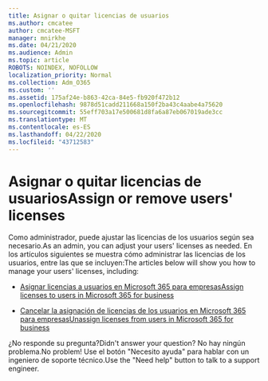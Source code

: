 ```yaml
---
title: Asignar o quitar licencias de usuarios
ms.author: cmcatee
author: cmcatee-MSFT
manager: mnirkhe
ms.date: 04/21/2020
ms.audience: Admin
ms.topic: article
ROBOTS: NOINDEX, NOFOLLOW
localization_priority: Normal
ms.collection: Adm_O365
ms.custom: ''
ms.assetid: 175af24e-b863-42ca-84e5-fb920f472b12
ms.openlocfilehash: 9878d51cadd211668a150f2ba43c4aabe4a75620
ms.sourcegitcommit: 55eff703a17e500681d8fa6a87eb067019ade3cc
ms.translationtype: MT
ms.contentlocale: es-ES
ms.lasthandoff: 04/22/2020
ms.locfileid: "43712583"
---
```

# <a name="assign-or-remove-users-licenses"></a><span data-ttu-id="3562e-102">Asignar o quitar licencias de usuarios</span><span class="sxs-lookup"><span data-stu-id="3562e-102">Assign or remove users' licenses</span></span>

<span data-ttu-id="3562e-103">Como administrador, puede ajustar las licencias de los usuarios según sea necesario.</span><span class="sxs-lookup"><span data-stu-id="3562e-103">As an admin, you can adjust your users' licenses as needed.</span></span> <span data-ttu-id="3562e-104">En los artículos siguientes se muestra cómo administrar las licencias de los usuarios, entre las que se incluyen:</span><span class="sxs-lookup"><span data-stu-id="3562e-104">The articles below will show you how to manage your users' licenses, including:</span></span>
  
- [<span data-ttu-id="3562e-105">Asignar licencias a usuarios en Microsoft 365 para empresas</span><span class="sxs-lookup"><span data-stu-id="3562e-105">Assign licenses to users in Microsoft 365 for business</span></span>](https://docs.microsoft.com//office365/admin/subscriptions-and-billing/assign-licenses-to-users)

- [<span data-ttu-id="3562e-106">Cancelar la asignación de licencias de los usuarios en Microsoft 365 para empresas</span><span class="sxs-lookup"><span data-stu-id="3562e-106">Unassign licenses from users in Microsoft 365 for business</span></span>](https://docs.microsoft.com//office365/admin/subscriptions-and-billing/remove-licenses-from-users)

<span data-ttu-id="3562e-107">¿No responde su pregunta?</span><span class="sxs-lookup"><span data-stu-id="3562e-107">Didn't answer your question?</span></span> <span data-ttu-id="3562e-108">No hay ningún problema.</span><span class="sxs-lookup"><span data-stu-id="3562e-108">No problem!</span></span> <span data-ttu-id="3562e-109">Use el botón "Necesito ayuda" para hablar con un ingeniero de soporte técnico.</span><span class="sxs-lookup"><span data-stu-id="3562e-109">Use the "Need help" button to talk to a support engineer.</span></span>